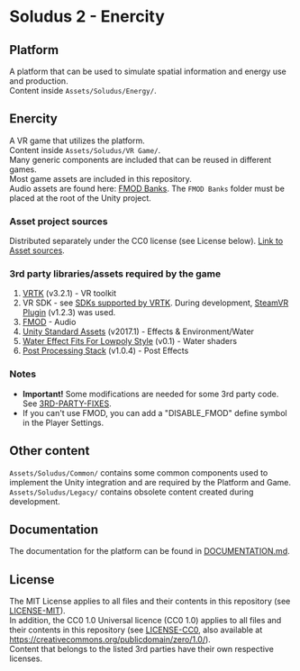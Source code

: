 # Soludus 2 - Enercity

## Platform

A platform that can be used to simulate spatial information and energy use and production.  
Content inside `Assets/Soludus/Energy/`.

## Enercity

A VR game that utilizes the platform.  
Content inside `Assets/Soludus/VR Game/`.  
Many generic components are included that can be reused in different games.  
Most game assets are included in this repository.  
Audio assets are found here: [FMOD Banks]. The `FMOD Banks` folder must be placed at the root of the Unity project.

### Asset project sources

Distributed separately under the CC0 license (see License below). [Link to Asset sources].

### 3rd party libraries/assets required by the game

1. [VRTK] (v3.2.1) - VR toolkit
2. VR SDK - see [SDKs supported by VRTK]. During development, [SteamVR Plugin] (v1.2.3) was used.
3. [FMOD] - Audio
4. [Unity Standard Assets] (v2017.1) - Effects & Environment/Water
5. [Water Effect Fits For Lowpoly Style] (v0.1) - Water shaders
6. [Post Processing Stack] (v1.0.4) - Post Effects

### Notes
- **Important!** Some modifications are needed for some 3rd party code. See [3RD-PARTY-FIXES].
- If you can't use FMOD, you can add a "DISABLE_FMOD" define symbol in the Player Settings.

## Other content

`Assets/Soludus/Common/` contains some common components used to implement the Unity integration and are required by the Platform and Game.  
`Assets/Soludus/Legacy/` contains obsolete content created during development.

## Documentation

The documentation for the platform can be found in [DOCUMENTATION.md].

License
-------

The MIT License applies to all files and their contents in this repository (see [LICENSE-MIT]).  
In addition, the CC0 1.0 Universal licence (CC0 1.0) applies to all files and their contents in this repository (see [LICENSE-CC0], also available at https://creativecommons.org/publicdomain/zero/1.0/).  
Content that belongs to the listed 3rd parties have their own respective licenses.


[FMOD Banks]: https://drive.google.com/drive/folders/1ByeLB4aFF5ELa5IKbVRY_370Em85CWf4?usp=sharing
[Link to Asset sources]: https://drive.google.com/drive/folders/1sYHXvAd9n3JxAzQCSNVjanpYg5E8a7m4?usp=sharing
[VRTK]: https://vrtoolkit.readme.io/
[SDKs supported by VRTK]: https://github.com/thestonefox/VRTK
[SteamVR Plugin]: https://assetstore.unity.com/packages/templates/systems/steamvr-plugin-32647
[FMOD]: https://www.fmod.com
[Unity Standard Assets]: https://assetstore.unity.com/packages/essentials/asset-packs/standard-assets-32351
[Water Effect Fits For Lowpoly Style]: https://assetstore.unity.com/packages/vfx/shaders/water-effect-fits-for-lowpoly-style-87810
[Post Processing Stack]: https://assetstore.unity.com/packages/essentials/post-processing-stack-83912
[3RD-PARTY-FIXES]: 3RD-PARTY-FIXES.txt
[DOCUMENTATION.md]: DOCUMENTATION.md
[LICENSE-MIT]: LICENSE-MIT.txt
[LICENSE-CC0]: LICENSE-CC0.txt
